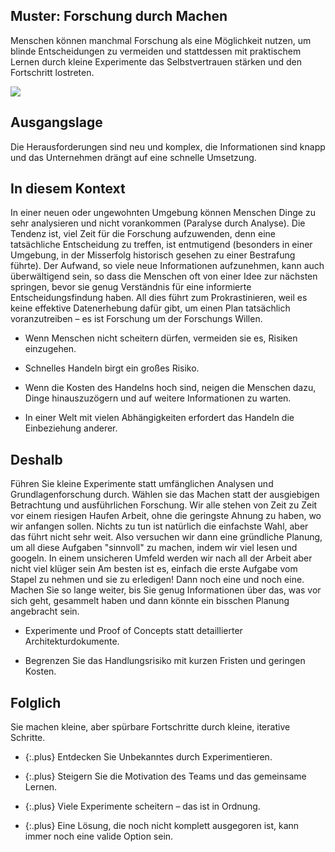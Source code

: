 ## Muster: Forschung durch Machen

Menschen können manchmal Forschung als eine Möglichkeit nutzen, um blinde Entscheidungen zu vermeiden und stattdessen mit praktischem Lernen durch kleine Experimente das Selbstvertrauen stärken und den Fortschritt lostreten.

![](../_images/5e149760775c498d531f4657_5.%20research%20through%20action.png)

## Ausgangslage

Die Herausforderungen sind neu und komplex, die Informationen sind knapp und das Unternehmen drängt auf eine schnelle Umsetzung.

## In diesem Kontext

In einer neuen oder ungewohnten Umgebung können Menschen Dinge zu sehr analysieren und nicht vorankommen (Paralyse durch Analyse).
Die Tendenz ist, viel Zeit für die Forschung aufzuwenden, denn eine tatsächliche Entscheidung zu treffen, ist entmutigend (besonders in einer Umgebung, in der Misserfolg historisch gesehen zu einer Bestrafung führte).
Der Aufwand, so viele neue Informationen aufzunehmen, kann auch überwältigend sein, so dass die Menschen oft von einer Idee zur nächsten springen, bevor sie genug Verständnis für eine informierte Entscheidungsfindung haben.
All dies führt zum Prokrastinieren, weil es keine effektive Datenerhebung dafür gibt, um einen Plan tatsächlich voranzutreiben &ndash; es ist Forschung um der Forschungs Willen.

* Wenn Menschen nicht scheitern dürfen, vermeiden sie es, Risiken einzugehen.

* Schnelles Handeln birgt ein großes Risiko.

* Wenn die Kosten des Handelns hoch sind, neigen die Menschen dazu, Dinge hinauszuzögern und auf weitere Informationen zu warten.

* In einer Welt mit vielen Abhängigkeiten erfordert das Handeln die Einbeziehung anderer.

## Deshalb

Führen Sie kleine Experimente statt umfänglichen Analysen und Grundlagenforschung durch.
Wählen sie das Machen statt der ausgiebigen Betrachtung und ausführlichen Forschung.
Wir alle stehen von Zeit zu Zeit vor einem riesigen Haufen Arbeit, ohne die geringste Ahnung zu haben, wo wir anfangen sollen.
Nichts zu tun ist natürlich die einfachste Wahl, aber das führt nicht sehr weit.
Also versuchen wir dann eine gründliche Planung, um all diese Aufgaben "sinnvoll" zu machen, indem wir viel lesen und googeln.
In einem unsicheren Umfeld werden wir nach all der Arbeit aber nicht viel klüger sein
Am besten ist es, einfach die erste Aufgabe vom Stapel zu nehmen und sie zu erledigen!
Dann noch eine und noch eine.
Machen Sie so lange weiter, bis Sie genug Informationen über das, was vor sich geht, gesammelt haben und dann könnte ein bisschen Planung angebracht sein.

* Experimente und Proof of Concepts statt detaillierter Architekturdokumente.

* Begrenzen Sie das Handlungsrisiko mit kurzen Fristen und geringen Kosten.

## Folglich

Sie machen kleine, aber spürbare Fortschritte durch kleine, iterative Schritte.

- {:.plus} Entdecken Sie Unbekanntes durch Experimentieren.

- {:.plus} Steigern Sie die Motivation des Teams und das gemeinsame Lernen.

- {:.plus} Viele Experimente scheitern &ndash; das ist in Ordnung.

- {:.plus} Eine Lösung, die noch nicht komplett ausgegoren ist, kann immer noch eine valide Option sein.


